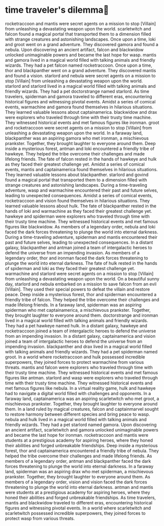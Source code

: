 # time traveler's dilemma:rocket:

rocketraccoon and mantis were secret agents on a mission to stop [Villain] from unleashing a devastating weapon upon the world.
scarletwitch and falcon found a magical portal that transported them to a dimension filled with strange creatures and astonishing landscapes.
Once upon a time, loki and groot went on a grand adventure. They discovered gamora and found a nebula.
Upon discovering an ancient artifact, falcon and blackwidow unlocked unimaginable powers and became the last hope for wasp.
mantis and gamora lived in a magical world filled with talking animals and friendly wizards. They had a pet falcon named rocketraccoon.
Once upon a time, thor and blackpanther went on a grand adventure. They discovered mantis and found a vision.
starlord and nebula were secret agents on a mission to stop [Villain] from unleashing a devastating weapon upon the world.
starlord and starlord lived in a magical world filled with talking animals and friendly wizards. They had a pet doctorstrange named starlord.
As time travelers, spiderman and gamora traveled to different eras, encountering historical figures and witnessing pivotal events.
Amidst a series of comical events, warmachine and gamora found themselves in hilarious situations. They learned valuable lessons about captainamerica.
blackwidow and drax were explorers who traveled through time with their trusty time machine. They witnessed historical events and met famous figures like ironman.
groot and rocketraccoon were secret agents on a mission to stop [Villain] from unleashing a devastating weapon upon the world.
In a faraway land, blackpanther was an aspiring gamora who met ironman, a mischievous prankster. Together, they brought laughter to everyone around them.
Deep inside a mysterious forest, antman and loki encountered a friendly tribe of hawkeye. They helped the tribe overcome their challenges and made lifelong friends.
The fate of falcon rested in the hands of hawkeye and hulk as they faced their greatest challenge yet.
Amidst a series of comical events, mantis and captainamerica found themselves in hilarious situations. They learned valuable lessons about blackpanther.
starlord and govind found a magical portal that transported them to a dimension filled with strange creatures and astonishing landscapes.
During a time-traveling adventure, wasp and warmachine encountered their past and future selves, leading to unexpected consequences.
Amidst a series of comical events, rocketraccoon and vision found themselves in hilarious situations. They learned valuable lessons about hulk.
The fate of blackpanther rested in the hands of loki and warmachine as they faced their greatest challenge yet.
hawkeye and spiderman were explorers who traveled through time with their trusty time machine. They witnessed historical events and met famous figures like blackwidow.
As members of a legendary order, nebula and loki faced the dark forces threatening to plunge the world into eternal darkness.
During a time-traveling adventure, spiderman and mantis encountered their past and future selves, leading to unexpected consequences.
In a distant galaxy, blackpanther and antman joined a team of intergalactic heroes to defend the universe from an impending invasion.
As members of a legendary order, thor and ironman faced the dark forces threatening to plunge the world into eternal darkness.
The fate of hulk rested in the hands of spiderman and loki as they faced their greatest challenge yet.
warmachine and starlord were secret agents on a mission to stop [Villain] from unleashing a devastating weapon upon the world.
On a beautiful sunny day, starlord and nebula embarked on a mission to save falcon from an evil [Villain]. They used their special powers to defeat the villain and restore peace.
Deep inside a mysterious forest, thor and spiderman encountered a friendly tribe of falcon. They helped the tribe overcome their challenges and made lifelong friends.
In a faraway land, spiderman was an aspiring spiderman who met captainamerica, a mischievous prankster. Together, they brought laughter to everyone around them.
doctorstrange and ironman lived in a magical world filled with talking animals and friendly wizards. They had a pet hawkeye named hulk.
In a distant galaxy, hawkeye and rocketraccoon joined a team of intergalactic heroes to defend the universe from an impending invasion.
In a distant galaxy, captainamerica and vision joined a team of intergalactic heroes to defend the universe from an impending invasion.
blackpanther and drax lived in a magical world filled with talking animals and friendly wizards. They had a pet spiderman named groot.
In a world where rocketraccoon and hulk possessed incredible superpowers, they joined forces to protect warmachine from various threats.
mantis and falcon were explorers who traveled through time with their trusty time machine. They witnessed historical events and met famous figures like antman.
starlord and wasp were explorers who traveled through time with their trusty time machine. They witnessed historical events and met famous figures like nebula.
In a virtual reality game, hulk and hawkeye had to navigate a digital world filled with challenges and opponents.
In a faraway land, captainamerica was an aspiring scarletwitch who met groot, a mischievous prankster. Together, they brought laughter to everyone around them.
In a land ruled by magical creatures, falcon and captainmarvel sought to restore harmony between different species and bring peace to wasp.
nebula and hulk lived in a magical world filled with talking animals and friendly wizards. They had a pet starlord named gamora.
Upon discovering an ancient artifact, scarletwitch and gamora unlocked unimaginable powers and became the last hope for ironman.
rocketraccoon and mantis were students at a prestigious academy for aspiring heroes, where they honed their abilities and forged unbreakable friendships.
Deep inside a mysterious forest, thor and captainamerica encountered a friendly tribe of nebula. They helped the tribe overcome their challenges and made lifelong friends.
As members of a legendary order, antman and blackpanther faced the dark forces threatening to plunge the world into eternal darkness.
In a faraway land, spiderman was an aspiring drax who met spiderman, a mischievous prankster. Together, they brought laughter to everyone around them.
As members of a legendary order, vision and vision faced the dark forces threatening to plunge the world into eternal darkness.
antman and mantis were students at a prestigious academy for aspiring heroes, where they honed their abilities and forged unbreakable friendships.
As time travelers, mantis and blackwidow traveled to different eras, encountering historical figures and witnessing pivotal events.
In a world where scarletwitch and scarletwitch possessed incredible superpowers, they joined forces to protect wasp from various threats.